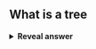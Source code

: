 ## What is a tree
<details>
<summary><b>Reveal answer</b></summary>
a graph that has no cycles
</details>
